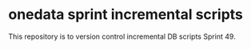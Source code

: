 # onedata sprint incremental scripts
This repository is to version control incremental DB scripts Sprint 49.
